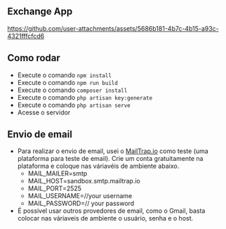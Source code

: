 ## Exchange App



https://github.com/user-attachments/assets/5686b181-4b7c-4b15-a93c-4321fffcfcd6



## Como rodar

- Execute o comando `npm install`
- Execute o comando `npm run build`  
- Execute o comando `composer install`
- Execute o comando `php artisan key:generate`
- Execute o comando `php artisan serve`
- Acesse o servidor 

## Envio de email

- Para realizar o envio de email, usei o [MailTrap.io](https://mailtrap.io/home) como teste (uma plataforma para teste de email). Crie um conta gratuitamente na plataforma e coloque nas váriavéis de ambiente abaixo.
    - MAIL_MAILER=smtp
    - MAIL_HOST=sandbox.smtp.mailtrap.io
    - MAIL_PORT=2525
    - MAIL_USERNAME=//your username
    - MAIL_PASSWORD=// your password
- É possivel usar outros provedores de email, como o Gmail, basta colocar nas váriaveis de ambiente o usuário, senha e o host.
